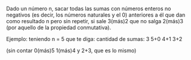 Dado un número n, sacar todas las sumas con números enteros no negativos (es decir, los números naturales y el 0) anteriores a él que dan como resultado n pero sin repetir, si sale 3(más)2 que no salga 2(más)3 (por aquello de la propiedad conmutativa).

Ejemplo:
teniendo n = 5
que te diga:
cantidad de sumas: 3
5+0
4+1
3+2

(sin contar 0(más)5 1(más)4 y 2+3, que es lo mismo)
